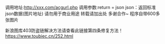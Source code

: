 调用地址:http://xxx.com/acgurl.php
调用参数:return = json json：返回标准json数据(图片地址)
请勿用于商业用途 转载请加出处 多谢合作~
程序自带600多张图片

新浪图库403防盗链解决方法请查看此链接第四条修复方法！
https://www.toubiec.cn/252.html
